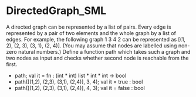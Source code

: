 # DirectedGraph_SML

A directed graph can be represented by a list of pairs. Every edge is represented by a pair of two
elements and the whole graph by a list of edges. For example, the following graph
1
3
4
2
can be represented as [(1, 2), (2, 3), (3, 1), (2, 4)]. (You may assume that nodes are
labelled using non-zero natural numbers.)
Define a function path which takes such a graph and two nodes as input and checks whether second
node is reachable from the first.
- path;
val it = fn : (int * int) list * int * int -> bool
- path([(1,2), (2,3), (3,1), (2,4)], 3, 4);
val it = true : bool
- path([(1,2), (2,3), (3,1), (2,4)], 4, 3);
val it = false : bool
